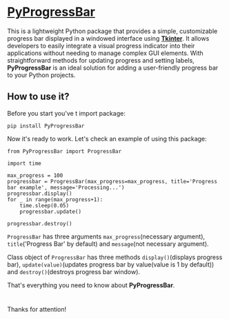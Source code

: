 # [PyProgressBar]()

This is a lightweight Python package that provides a simple, customizable progress bar displayed in a windowed interface using [**Tkinter**](https://docs.python.org/3/library/tkinter.html). It allows developers to easily integrate a visual progress indicator into their applications without needing to manage complex GUI elements. With straightforward methods for updating progress and setting labels, **PyProgressBar** is an ideal solution for adding a user-friendly progress bar to your Python projects.

## How to use it?

Before you start you've t import package:

    pip install PyProgressBar

Now it's ready to work. Let's check an example of using this package:

    from PyProgressBar import ProgressBar

    import time

    max_progress = 100
    progressbar = ProgressBar(max_progress=max_progress, title='Progress bar example', message='Processing...')
    progressbar.display()
    for _ in range(max_progress+1):
        time.sleep(0.05)
        progressbar.update()

    progressbar.destroy()

```ProgressBar``` has three arguments ```max_progress```(necessary argument), ```title```('Progress Bar' by default) and ```message```(not necessary argument).

Class object of ```ProgressBar``` has three methods ```display()```(displays progress bar), ```update(value)```(updates progress bar by value(value is 1 by default)) and ```destroy()```(destroys progress bar window).

That's everything you need to know about **PyProgressBar**.

#

Thanks for attention!
